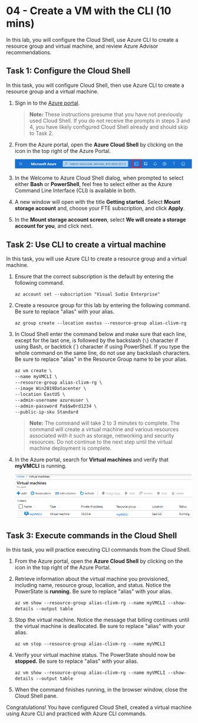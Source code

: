 # 04 - Create a VM with the CLI (10 mins)

In this lab, you will configure the Cloud Shell, use Azure CLI to create a resource group and virtual machine, and review Azure Advisor recommendations.

## Task 1: Configure the Cloud Shell 

In this task, you will configure Cloud Shell, then use Azure CLI to create a resource group and a virtual machine.  

1. Sign in to the [Azure portal](https://portal.azure.com).

    > __Note:__ 
    > These instructions presume that you have not previously used Cloud Shell. If you do not receive the prompts in steps 3 and 4, you have likely configured Cloud Shell already and should skip to Task 2.

2. From the Azure portal, open the **Azure Cloud Shell** by clicking on the icon in the top right of the Azure Portal.

    ![Screenshot of Azure Portal Azure Cloud Shell icon.](img/1002.png)
   
3. In the Welcome to Azure Cloud Shell dialog, when prompted to select either **Bash** or **PowerShell**, feel free to select either as the Azure Command Line Interface (CLI) is available in both. 

4. A new window will open with the title **Getting started.** Select **Mount storage account** and, choose your FTE subscription, and click **Apply**.

5. In the **Mount storage account screen**, select **We will create a storage account for you**, and click next.

## Task 2: Use CLI to create a virtual machine

In this task, you will use Azure CLI to create a resource group and a virtual machine.

1. Ensure that the correct subscription is the default by entering the following command. 

    ```cli
    az account set --subscription "Visual Sudio Enterprise"
    ```

2. Create a resource group for this lab by entering the following command. Be sure to replace "alias" with your alias.

    ```cli
    az group create --location eastus --resource-group alias-clivm-rg
    ```

3. In Cloud Shell enter the command below and make sure that each line, except for the last one, is followed by the backslash (`\`) character if using Bash, or backtick (`) character if using PowerShell. If you type the whole command on the same line, do not use any backslash characters. Be sure to replace "alias" in the Resource Group name to be your alias.

    ```cli
    az vm create \
    --name myVMCLI \
    --resource-group alias-clivm-rg \
    --image Win2019Datacenter \
    --location EastUS \
    --admin-username azureuser \
    --admin-password Pa$$w0rd1234 \
    --public-ip-sku Standard
    ```
    
   > __Note:__ 
   > The command will take 2 to 3 minutes to complete. The command will create a virtual machine and various resources associated with it such as storage, networking and security resources. Do not continue to the next step until the virtual machine deployment is complete. 

1. In the Azure portal, search for **Virtual machines** and verify that **myVMCLI** is running.

    ![Screenshot of the virtual machines page with myVMPS in a running state.](img/1101.png)

## Task 3: Execute commands in the Cloud Shell

In this task, you will practice executing CLI commands from the Cloud Shell. 

1. From the Azure portal, open the **Azure Cloud Shell** by clicking on the icon in the top right of the Azure Portal.

3. Retrieve information about the virtual machine you provisioned, including name, resource group, location, and status. Notice the PowerState is **running.** Be sure to replace "alias" with your alias.

    ```cli
    az vm show --resource-group alias-clivm-rg --name myVMCLI --show-details --output table 
    ```

4. Stop the virtual machine. Notice the message that billing continues until the virtual machine is deallocated. Be sure to replace "alias" with your alias.

    ```cli
    az vm stop --resource-group alias-clivm-rg --name myVMCLI
    ```

5. Verify your virtual machine status. The PowerState should now be **stopped.** Be sure to replace "alias" with your alias.

    ```cli
    az vm show --resource-group alias-clivm-rg --name myVMCLI --show-details --output table 
    ```
6. When the command finishes running, in the browser window, close the Cloud Shell pane.

Congratulations! You have configured Cloud Shell, created a virtual machine using Azure CLI and practiced with Azure CLI commands.
